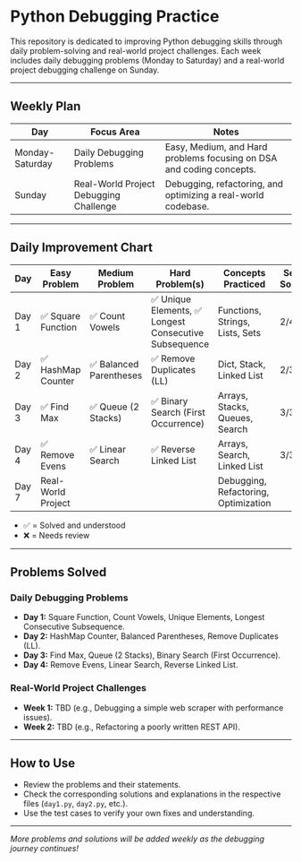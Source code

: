 # Python Debugging Practice

This repository is dedicated to improving Python debugging skills through daily problem-solving and real-world project challenges. Each week includes daily debugging problems (Monday to Saturday) and a real-world project debugging challenge on Sunday.

---

## Weekly Plan

| Day         | Focus Area                          | Notes                                                                 |
|-------------|-------------------------------------|-----------------------------------------------------------------------|
| Monday-Saturday | Daily Debugging Problems           | Easy, Medium, and Hard problems focusing on DSA and coding concepts.  |
| Sunday       | Real-World Project Debugging Challenge | Debugging, refactoring, and optimizing a real-world codebase.         |

---

## Daily Improvement Chart

| Day   | Easy Problem         | Medium Problem           | Hard Problem(s)                        | Concepts Practiced                | Self-Solved | AI Helped | Notes/Progress                          |
|-------|----------------------|--------------------------|-----------------------------------------|------------------------------------|-------------|-----------|------------------------------------------|
| Day 1 | ✅ Square Function   | ✅ Count Vowels          | ✅ Unique Elements, ✅ Longest Consecutive Subsequence | Functions, Strings, Lists, Sets   | 2/4         | 2/4      | Needed help with hard problems           |
| Day 2 | ✅ HashMap Counter   | ✅ Balanced Parentheses   | ✅ Remove Duplicates (LL)                | Dict, Stack, Linked List           | 2/3         | 1/3      | Needed help with linked list pointers    |
| Day 3 | ✅ Find Max          | ✅ Queue (2 Stacks)       | ✅ Binary Search (First Occurrence)      | Arrays, Stacks, Queues, Search     | 3/3         | 0/3      | Solved all problems independently       |
| Day 4 | ✅ Remove Evens      | ✅ Linear Search          | ✅ Reverse Linked List                   | Arrays, Search, Linked List        | 3/3         | 0/3      | Solved all problems independently       |
| Day 7 | Real-World Project   |                          |                                         | Debugging, Refactoring, Optimization |             |           |                                          |

- ✅ = Solved and understood
- ❌ = Needs review

---

## Problems Solved

### Daily Debugging Problems
- **Day 1:** Square Function, Count Vowels, Unique Elements, Longest Consecutive Subsequence.
- **Day 2:** HashMap Counter, Balanced Parentheses, Remove Duplicates (LL).
- **Day 3:** Find Max, Queue (2 Stacks), Binary Search (First Occurrence).
- **Day 4:** Remove Evens, Linear Search, Reverse Linked List.

### Real-World Project Challenges
- **Week 1:** TBD (e.g., Debugging a simple web scraper with performance issues).
- **Week 2:** TBD (e.g., Refactoring a poorly written REST API).

---

## How to Use

- Review the problems and their statements.
- Check the corresponding solutions and explanations in the respective files (`day1.py`, `day2.py`, etc.).
- Use the test cases to verify your own fixes and understanding.

---

*More problems and solutions will be added weekly as the debugging journey continues!*
